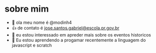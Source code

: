 
# sobre mim


- 👋 ola meu nome é @modinh4
- :+1: de contato é jose.santos.gabriel@escola.pr.gov.br
- 👀 eu estou interessado em apreder mais sobre os eventos historicos 
- 🌱 Eu estou aprendendo a progamar recentemente a linguagem do javascript e scratch


<!---
modinh4/modinh4 is a ✨ special ✨ repository because its `README.md` (this file) appears on your GitHub profile.
You can click the Preview link to take a look at your changes.
--->
